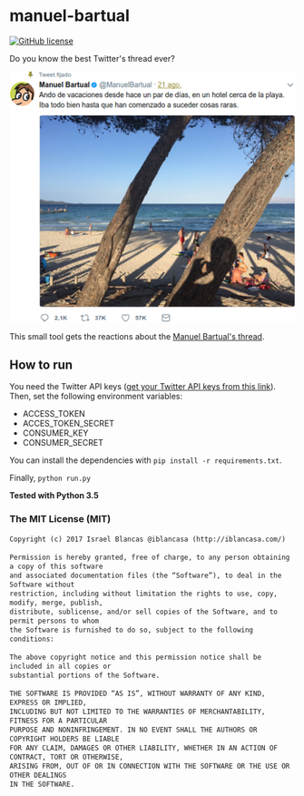 # manuel-bartual

[![GitHub license](https://img.shields.io/github/license/iblancasa/manuel-bartual.svg)](https://github.com/iblancasa/manuel-bartual)

Do you know the best Twitter's thread ever?

![manuel](tweet.jpg)

This small tool gets the reactions about the [Manuel Bartual's thread](https://twitter.com/ManuelBartual/status/899719483752935426).

## How to run
You need the Twitter API keys ([get your Twitter API keys from this link](https://apps.twitter.com/)). Then, set the following environment variables:
* ACCESS_TOKEN
* ACCES_TOKEN_SECRET
* CONSUMER_KEY
* CONSUMER_SECRET

You can install the dependencies with ``pip install -r requirements.txt``.

Finally, ``python run.py``

**Tested with Python 3.5**

### The MIT License (MIT)
    Copyright (c) 2017 Israel Blancas @iblancasa (http://iblancasa.com/)

    Permission is hereby granted, free of charge, to any person obtaining a copy of this software
    and associated documentation files (the “Software”), to deal in the Software without
    restriction, including without limitation the rights to use, copy, modify, merge, publish,
    distribute, sublicense, and/or sell copies of the Software, and to permit persons to whom
    the Software is furnished to do so, subject to the following conditions:

    The above copyright notice and this permission notice shall be included in all copies or
    substantial portions of the Software.

    THE SOFTWARE IS PROVIDED “AS IS”, WITHOUT WARRANTY OF ANY KIND, EXPRESS OR IMPLIED,
    INCLUDING BUT NOT LIMITED TO THE WARRANTIES OF MERCHANTABILITY, FITNESS FOR A PARTICULAR
    PURPOSE AND NONINFRINGEMENT. IN NO EVENT SHALL THE AUTHORS OR COPYRIGHT HOLDERS BE LIABLE
    FOR ANY CLAIM, DAMAGES OR OTHER LIABILITY, WHETHER IN AN ACTION OF CONTRACT, TORT OR OTHERWISE,
    ARISING FROM, OUT OF OR IN CONNECTION WITH THE SOFTWARE OR THE USE OR OTHER DEALINGS
    IN THE SOFTWARE.
